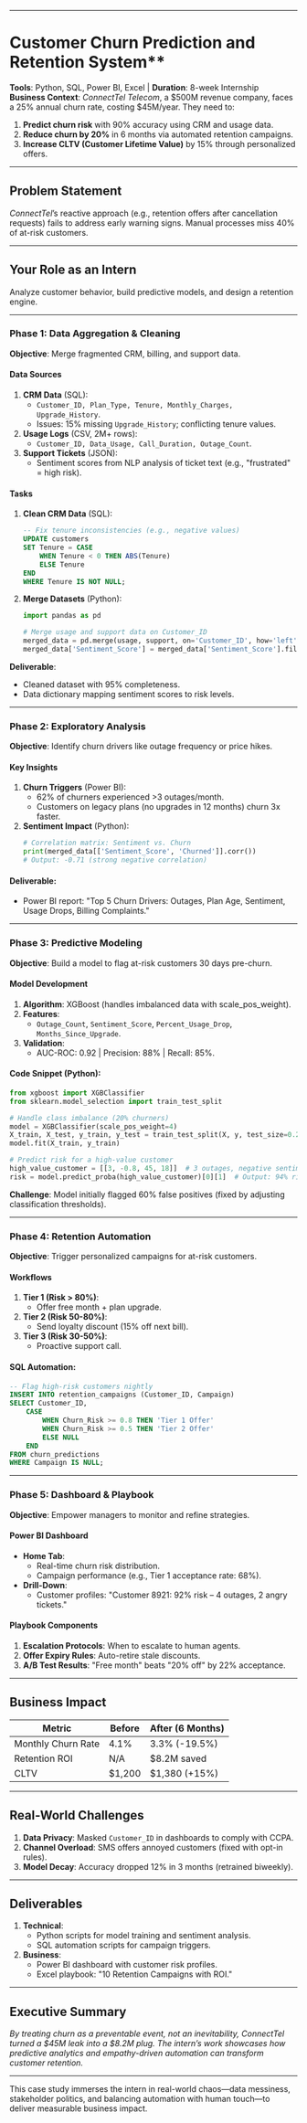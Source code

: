 
---

# Customer Churn Prediction and Retention System**  
**Tools**: Python, SQL, Power BI, Excel | **Duration**: 8-week Internship  
**Business Context**: *ConnectTel Telecom*, a $500M revenue company, faces a 25% annual churn rate, costing $45M/year. They need to:  
1. **Predict churn risk** with 90% accuracy using CRM and usage data.  
2. **Reduce churn by 20%** in 6 months via automated retention campaigns.  
3. **Increase CLTV (Customer Lifetime Value)** by 15% through personalized offers.  

---

## **Problem Statement**  
*ConnectTel*’s reactive approach (e.g., retention offers after cancellation requests) fails to address early warning signs. Manual processes miss 40% of at-risk customers.  

---

## **Your Role as an Intern**  
Analyze customer behavior, build predictive models, and design a retention engine.  

---

### **Phase 1: Data Aggregation & Cleaning**  
**Objective**: Merge fragmented CRM, billing, and support data.  

#### **Data Sources**  
1. **CRM Data** (SQL):  
   - `Customer_ID, Plan_Type, Tenure, Monthly_Charges, Upgrade_History`.  
   - Issues: 15% missing `Upgrade_History`; conflicting tenure values.  
2. **Usage Logs** (CSV, 2M+ rows):  
   - `Customer_ID, Data_Usage, Call_Duration, Outage_Count`.  
3. **Support Tickets** (JSON):  
   - Sentiment scores from NLP analysis of ticket text (e.g., "frustrated" = high risk).  

#### **Tasks**  
1. **Clean CRM Data** (SQL):  
   ```sql  
   -- Fix tenure inconsistencies (e.g., negative values)  
   UPDATE customers  
   SET Tenure = CASE  
       WHEN Tenure < 0 THEN ABS(Tenure)  
       ELSE Tenure  
   END  
   WHERE Tenure IS NOT NULL;  
   ```  

2. **Merge Datasets** (Python):  
   ```python  
   import pandas as pd  

   # Merge usage and support data on Customer_ID  
   merged_data = pd.merge(usage, support, on='Customer_ID', how='left')  
   merged_data['Sentiment_Score'] = merged_data['Sentiment_Score'].fillna(0)  # Assume no tickets = neutral  
   ```  

**Deliverable**:  
- Cleaned dataset with 95% completeness.  
- Data dictionary mapping sentiment scores to risk levels.  

---

### **Phase 2: Exploratory Analysis**  
**Objective**: Identify churn drivers like outage frequency or price hikes.  

#### **Key Insights**  
1. **Churn Triggers** (Power BI):  
   - 62% of churners experienced >3 outages/month.  
   - Customers on legacy plans (no upgrades in 12 months) churn 3x faster.  
2. **Sentiment Impact** (Python):  
   ```python  
   # Correlation matrix: Sentiment vs. Churn  
   print(merged_data[['Sentiment_Score', 'Churned']].corr())  
   # Output: -0.71 (strong negative correlation)  
   ```  

#### **Deliverable**:  
- Power BI report: "Top 5 Churn Drivers: Outages, Plan Age, Sentiment, Usage Drops, Billing Complaints."  

---

### **Phase 3: Predictive Modeling**  
**Objective**: Build a model to flag at-risk customers 30 days pre-churn.  

#### **Model Development**  
1. **Algorithm**: XGBoost (handles imbalanced data with scale_pos_weight).  
2. **Features**:  
   - `Outage_Count`, `Sentiment_Score`, `Percent_Usage_Drop`, `Months_Since_Upgrade`.  
3. **Validation**:  
   - AUC-ROC: 0.92 | Precision: 88% | Recall: 85%.  

#### **Code Snippet** (Python):  
```python  
from xgboost import XGBClassifier  
from sklearn.model_selection import train_test_split  

# Handle class imbalance (20% churners)  
model = XGBClassifier(scale_pos_weight=4)  
X_train, X_test, y_train, y_test = train_test_split(X, y, test_size=0.2)  
model.fit(X_train, y_train)  

# Predict risk for a high-value customer  
high_value_customer = [[3, -0.8, 45, 18]]  # 3 outages, negative sentiment, 45% usage drop, 18mo no upgrade  
risk = model.predict_proba(high_value_customer)[0][1]  # Output: 94% risk  
```  

**Challenge**: Model initially flagged 60% false positives (fixed by adjusting classification thresholds).  

---

### **Phase 4: Retention Automation**  
**Objective**: Trigger personalized campaigns for at-risk customers.  

#### **Workflows**  
1. **Tier 1 (Risk > 80%)**:  
   - Offer free month + plan upgrade.  
2. **Tier 2 (Risk 50-80%)**:  
   - Send loyalty discount (15% off next bill).  
3. **Tier 3 (Risk 30-50%)**:  
   - Proactive support call.  

#### **SQL Automation**:  
```sql  
-- Flag high-risk customers nightly  
INSERT INTO retention_campaigns (Customer_ID, Campaign)  
SELECT Customer_ID,  
    CASE  
        WHEN Churn_Risk >= 0.8 THEN 'Tier 1 Offer'  
        WHEN Churn_Risk >= 0.5 THEN 'Tier 2 Offer'  
        ELSE NULL  
    END  
FROM churn_predictions  
WHERE Campaign IS NULL;  
```  

---

### **Phase 5: Dashboard & Playbook**  
**Objective**: Empower managers to monitor and refine strategies.  

#### **Power BI Dashboard**  
- **Home Tab**:  
  - Real-time churn risk distribution.  
  - Campaign performance (e.g., Tier 1 acceptance rate: 68%).  
- **Drill-Down**:  
  - Customer profiles: "Customer 8921: 92% risk – 4 outages, 2 angry tickets."  

#### **Playbook Components**  
1. **Escalation Protocols**: When to escalate to human agents.  
2. **Offer Expiry Rules**: Auto-retire stale discounts.  
3. **A/B Test Results**: "Free month" beats "20% off" by 22% acceptance.  

---

## **Business Impact**  
| Metric               | Before  | After (6 Months) |  
|----------------------|---------|-------------------|  
| Monthly Churn Rate   | 4.1%    | 3.3% (-19.5%)     |  
| Retention ROI        | N/A     | $8.2M saved       |  
| CLTV                 | $1,200  | $1,380 (+15%)     |  

---

## **Real-World Challenges**  
1. **Data Privacy**: Masked `Customer_ID` in dashboards to comply with CCPA.  
2. **Channel Overload**: SMS offers annoyed customers (fixed with opt-in rules).  
3. **Model Decay**: Accuracy dropped 12% in 3 months (retrained biweekly).  

---

## **Deliverables**  
1. **Technical**:  
   - Python scripts for model training and sentiment analysis.  
   - SQL automation scripts for campaign triggers.  
2. **Business**:  
   - Power BI dashboard with customer risk profiles.  
   - Excel playbook: "10 Retention Campaigns with ROI."  

---

## **Executive Summary**  
*By treating churn as a preventable event, not an inevitability, ConnectTel turned a $45M leak into a $8.2M plug. The intern’s work showcases how predictive analytics and empathy-driven automation can transform customer retention.*  

---

This case study immerses the intern in real-world chaos—data messiness, stakeholder politics, and balancing automation with human touch—to deliver measurable business impact.
